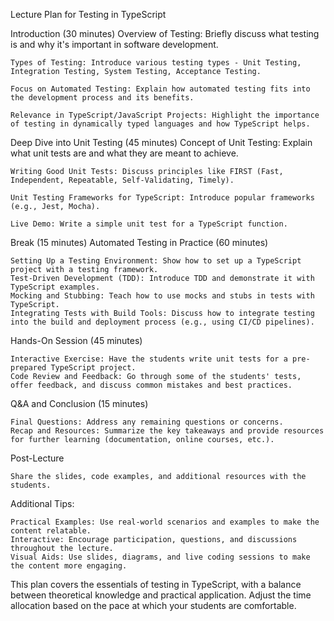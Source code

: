 Lecture Plan for Testing in TypeScript

Introduction (30 minutes)
    Overview of Testing: Briefly discuss what testing is and why it's important in software development.

    Types of Testing: Introduce various testing types - Unit Testing, Integration Testing, System Testing, Acceptance Testing.

    Focus on Automated Testing: Explain how automated testing fits into the development process and its benefits.

    Relevance in TypeScript/JavaScript Projects: Highlight the importance of testing in dynamically typed languages and how TypeScript helps.

Deep Dive into Unit Testing (45 minutes)
    Concept of Unit Testing: Explain what unit tests are and what they are meant to achieve.

    Writing Good Unit Tests: Discuss principles like FIRST (Fast, Independent, Repeatable, Self-Validating, Timely).

    Unit Testing Frameworks for TypeScript: Introduce popular frameworks (e.g., Jest, Mocha).

    Live Demo: Write a simple unit test for a TypeScript function.

Break (15 minutes)
Automated Testing in Practice (60 minutes)

    Setting Up a Testing Environment: Show how to set up a TypeScript project with a testing framework.
    Test-Driven Development (TDD): Introduce TDD and demonstrate it with TypeScript examples.
    Mocking and Stubbing: Teach how to use mocks and stubs in tests with TypeScript.
    Integrating Tests with Build Tools: Discuss how to integrate testing into the build and deployment process (e.g., using CI/CD pipelines).

Hands-On Session (45 minutes)

    Interactive Exercise: Have the students write unit tests for a pre-prepared TypeScript project.
    Code Review and Feedback: Go through some of the students' tests, offer feedback, and discuss common mistakes and best practices.

Q&A and Conclusion (15 minutes)

    Final Questions: Address any remaining questions or concerns.
    Recap and Resources: Summarize the key takeaways and provide resources for further learning (documentation, online courses, etc.).

Post-Lecture

    Share the slides, code examples, and additional resources with the students.

Additional Tips:

    Practical Examples: Use real-world scenarios and examples to make the content relatable.
    Interactive: Encourage participation, questions, and discussions throughout the lecture.
    Visual Aids: Use slides, diagrams, and live coding sessions to make the content more engaging.

This plan covers the essentials of testing in TypeScript, with a balance between theoretical knowledge and practical application. Adjust the time allocation based on the pace at which your students are comfortable.